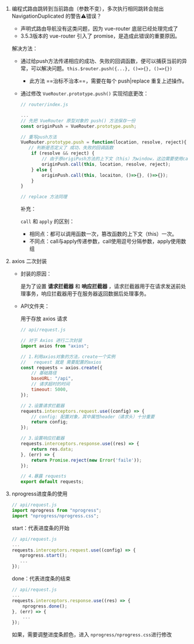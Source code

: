 1. 编程式路由跳转到当前路由（参数不变），多次执行相同跳转会抛出 NavigationDuplicated 的警告⚠错误？

   - 声明式路由导航没有这类问题，因为 vue-router 底层已经处理完成了
   - 3.5.3版本的 vue-router 引入了 promise，是造成此错误的重要原因。

   解决方法：

   - 通过给push方法传递相应的成功、失败的回调函数，便可以捕获当前的异常，可以解决问题。`this.$router.push({...}, ()=>{}, ()=>{})`

     - 此方法 ==治标不治本==，需要在每个 push|replace 重复上述操作。

   - 通过修改 `VueRouter.prototype.push()` 实现彻底更改：

     ```javascript
     // router/index.js
     
     ...
     // 先把 VueRouter 原型对象的 push() 方法保存一份
     const originPush = VueRouter.prototype.push;
     
     // 重写push方法
     VueRouter.prototype.push = function(location, resolve, reject){
     	// 判断是否定义了 成功、失败的回调函数    
         if (resolve && reject) {
             // 由于原origiPush方法的上下文（this）为window，这边需要使用call篡改上下文
             originPush.call(this, location, resolve, reject);
         } else {
             originPush.call(this, locaiton, ()=>{}, ()=>{});
         }
     }
     
     // replace 方法同理
     ```

     补充：

     `call` 和 `apply`  的区别：

     - 相同点：都可以调用函数一次，篡改函数的上下文（this）一次。
     - 不同点：call与apply传递参数，call使用逗号分隔参数，apply使用数组

2. axios 二次封装

   - 封装的原因：

     是为了设置 **请求拦截器** 和 **响应拦截器** ，请求拦截器用于在请求发送前处理事务，响应拦截器用于在服务器返回数据后处理事务。

   - API文件夹：

     用于存放 axios 请求

     ```javascript
     // api/request.js
     
     // 对于 Axios 进行二次封装
     import axios from "axios";
     
     // 1.利用axios对象的方法，create一个实例
     //   request 就是 需要配置的axios
     const requests = axios.create({
         // 基础路径
         baseURL: "/api",
         // 请求超时的时间
         timeout: 5000,
     });
     
     // 2.设置请求拦截器
     requests.interceptors.request.use((config) => {
         // config: 配置对象，其中属性header（请求头）十分重要
         return config;
     });
     
     // 3.设置响应拦截器
     requests.interceptors.response.use((res) => {
         return res.data;
     }, (err) => {
         return Promise.reject(new Error('faile'));
     });
     
     // 4.暴露 requests
     export default requests;
     ```

3. nprogress进度条的使用

   ```javascript
   // api/request.js
   import nprogress from "nprogress";
   import "nprogress/nprogress.css";
   ```

   start：代表进度条的开始

   ```javascript
   // api/request.js
   ...
   requests.interceptors.request.use((config) => {
      nprogress.start();
      ...
   });
   ```

   done：代表进度条的结束

   ```javascript
   // api/request.js
   ...
   requests.interceptors.response.use((res) => {
       nprogress.done();
   }, (err) => {
       ...
   });
   ```

   如果，需要调整进度条颜色，进入 `nprogress/nprogress.css`进行修改